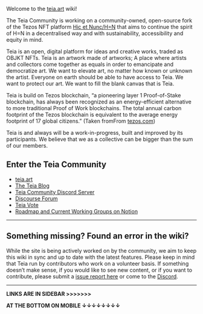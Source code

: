 Welcome to the [teia.art](https://teia.art/) wiki!

The Teia Community is working on a community-owned, open-source fork of the Tezos NFT platform [Hic et Nunc/H=N](https://www.hicetnunc.xyz/) that aims to continue the spirit of H=N in a decentralised way and with sustainability, accessibility and equity in mind.

Teia is an open, digital platform for ideas and creative works, traded as OBJKT NFTs. 
Teia is an artwork made of artworks; A place where artists and collectors come together as equals in order to emancipate and democratize 
art. We want to elevate art, no matter how known or unknown the artist. Everyone on earth should be able to have access to Teia.
We want to protect our art. We
want to fill the blank canvas that is Teia.

Teia is build on Tezos blockchain, “a pioneering layer 1 Proof-of-Stake 
blockchain, has always been recognized as an energy-efficient alternative to more traditional Proof 
of Work blockchains. The total annual carbon footprint of the Tezos blockchain is equivalent to the average energy footprint of 17 global citizens.” (Taken fromFrom [tezos.com](https://tezos.com/carbon/))

Teia is and always will be a work-in-progress, built and improved by its participants. We believe that we as a collective can be bigger than 
the sum of our members. 


## Enter the Teia Community
- [teia.art](https://teia.art)
- [The Teia Blog](https://blog.teia.art)
- [Teia Community Discord Server](https://discord.gg/nFhy5Qeh)
- [Discourse Forum](https://discourse.hencommunity.quest/)
- [Teia Vote](https://vote.hencommunity.quest/)
- [Roadmap and Current Working Groups on Notion](https://teia-community.notion.site/teia-community/TEIA-COMMUNITY-3a21f2ddd52b40069c7809b85a7ffbf3)

***
## Something missing? Found an error in the wiki?
While the site is being actively worked on by the community, we aim to keep this wiki in sync and up to date with the latest features. Please keep in mind that Teia run by contributors who work on a volunteer basis. If something doesn’t make sense, if you would like to see new content, or if you want to contribute, please submit a [issue report here](https://github.com/teia-community/teia-docs/issues) or come to the [Discord](https://discord.gg/JV2ehAn2).

***

**LINKS ARE IN SIDEBAR >>>>>>>**

**AT THE BOTTOM ON MOBILE ↓↓↓↓↓↓↓↓**